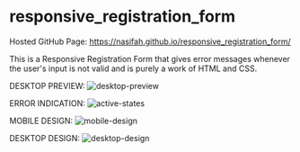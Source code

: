 # responsive_registration_form

Hosted GitHub Page: https://nasifah.github.io/responsive_registration_form/

This is a Responsive Registration Form that 
gives error messages whenever the user's input is not valid
and is purely a work of HTML and CSS.

DESKTOP PREVIEW:
![desktop-preview](https://user-images.githubusercontent.com/83665329/177439346-36341ba8-afba-49f3-8f22-4aac3f175e54.jpg)

ERROR INDICATION:
![active-states](https://user-images.githubusercontent.com/83665329/177439519-140f365f-f043-437b-a7ae-05a0969258d9.jpg)

MOBILE DESIGN:
![mobile-design](https://user-images.githubusercontent.com/83665329/177439507-0f2fa546-d705-4a00-9242-397ca61e0724.jpg)

DESKTOP DESIGN:
![desktop-design](https://user-images.githubusercontent.com/83665329/177439526-42d8b5bb-f46c-4af5-97c3-529547a32248.jpg)

